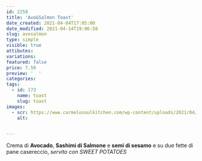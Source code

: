 ```yaml
---
id: 2258
title: 'Avo&Salmon Toast'
date_created: 2021-04-04T17:05:00
date_modified: 2021-04-14T19:06:58
slug: avosalmon
type: simple
visible: true
attibutes: 
variations:
featured: false
price: 7.50
preview: '  '
categories: 
tags: 
  - id: 173
    name: toast
    slug: toast
images: 
  - scr: https://www.carmelosoulkitchen.com/wp-content/uploads/2021/04/AVOSALMON-MKT-21.png
    alt: 


---
```


<p>Crema di <strong>Avocado</strong>, <strong>Sashimi di Salmone</strong> e <strong>semi di sesamo</strong> e su due fette di pane casereccio, <em>servito con SWEET POTATOES</em></p>

